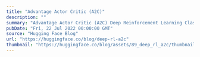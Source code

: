 ```yaml
---
title: "Advantage Actor Critic (A2C)"
description: ""
summary: "Advantage Actor Critic (A2C) Deep Reinforcement Learning Class with Hugging Face 🤗 Unit 7, of the⚠️ ..."
pubDate: "Fri, 22 Jul 2022 00:00:00 GMT"
source: "Hugging Face Blog"
url: "https://huggingface.co/blog/deep-rl-a2c"
thumbnail: "https://huggingface.co/blog/assets/89_deep_rl_a2c/thumbnail.gif"
---
```


